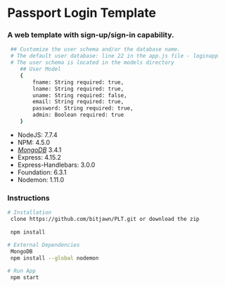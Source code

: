 # Passport Login Template
<h3>A web template with sign-up/sign-in capability.</h3>

```bash
 ## Customize the user schema and/or the database name.
 # The default user database: line 22 in the app.js file - loginapp
 # The user schema is located in the models directory
    ## User Model
    {
        fname: String required: true,
        lname: String required: true,
        uname: String required: false,
        email: String required: true,
        password: String required: true,
        admin: Boolean required: true
    }
```

<ul>
    <li>NodeJS: 7.7.4</li>
    <li>NPM: 4.5.0</li>
    <li><a href="https://www.mongodb.com/download-center?jmp=docs&_ga=1.202993809.1491474904.1492296757#community"><i>MongoDB</i></a> 3.4.1</li>
    <li>Express: 4.15.2</li>
    <li>Express-Handlebars: 3.0.0</li>    
    <li>Foundation: 6.3.1</li>
    <li>Nodemon: 1.11.0</li>
</ul>

<h3>Instructions</h3>

```bash
# Installation
 clone https://github.com/bitjawn/PLT.git or download the zip
 
 npm install

# External Dependencies
 MongoDB
 npm install --global nodemon
 
# Run App
 npm start
```
